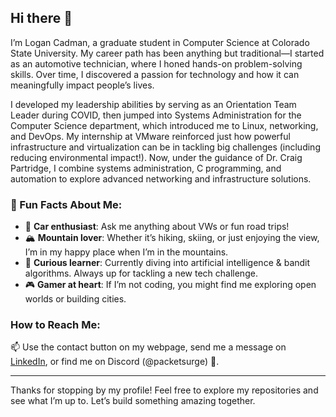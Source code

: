 ## Hi there 👋

I’m Logan Cadman, a graduate student in Computer Science at Colorado State University. My career path has been anything but traditional—I started as an automotive technician, where I honed hands-on problem-solving skills. Over time, I discovered a passion for technology and how it can meaningfully impact people’s lives.

I developed my leadership abilities by serving as an Orientation Team Leader during COVID, then jumped into Systems Administration for the Computer Science department, which introduced me to Linux, networking, and DevOps. My internship at VMware reinforced just how powerful infrastructure and virtualization can be in tackling big challenges (including reducing environmental impact!). Now, under the guidance of Dr. Craig Partridge, I combine systems administration, C programming, and automation to explore advanced networking and infrastructure solutions.

### 🌟 Fun Facts About Me:
- 🚗 **Car enthusiast**: Ask me anything about VWs or fun road trips!
- 🏔️ **Mountain lover**: Whether it’s hiking, skiing, or just enjoying the view, I’m in my happy place when I’m in the mountains.
- 🧠 **Curious learner**: Currently diving into artificial intelligence & bandit algorithms. Always up for tackling a new tech challenge.
- 🎮 **Gamer at heart**: If I’m not coding, you might find me exploring open worlds or building cities.

### How to Reach Me:
📫 Use the contact button on my webpage, send me a message on [LinkedIn](https://www.linkedin.com/in/lcadman/), or find me on Discord (@packetsurge) 🎉.

---

Thanks for stopping by my profile! Feel free to explore my repositories and see what I’m up to. Let’s build something amazing together.
